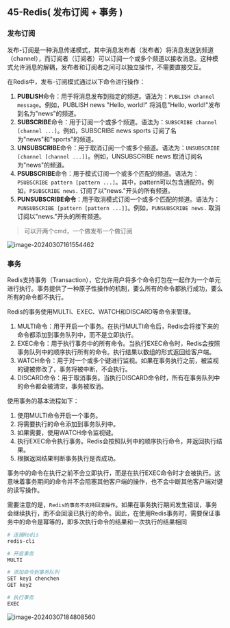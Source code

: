 ## 45-Redis( 发布订阅 + 事务 )

### 发布订阅

发布-订阅是一种消息传递模式，其中消息发布者（发布者）将消息发送到频道（channel），而订阅者（订阅者）可以订阅一个或多个频道以接收消息。这种模式允许消息的解耦，发布者和订阅者之间可以独立操作，不需要直接交互。

在Redis中，发布-订阅模式通过以下命令进行操作：

1. **PUBLISH**命令：用于将消息发布到指定的频道。语法为：`PUBLISH channel message`。例如，PUBLISH news "Hello, world!" 将消息"Hello, world!"发布到名为"news"的频道。
2. **SUBSCRIBE**命令：用于订阅一个或多个频道。语法为：`SUBSCRIBE channel [channel ...]`。例如，SUBSCRIBE news sports 订阅了名为"news"和"sports"的频道。
3. **UNSUBSCRIBE**命令：用于取消订阅一个或多个频道。语法为：`UNSUBSCRIBE [channel [channel ...]]`。例如，UNSUBSCRIBE news 取消订阅名为"news"的频道。
4. **PSUBSCRIBE**命令：用于模式订阅一个或多个匹配的频道。语法为：`PSUBSCRIBE pattern [pattern ...]`。其中，pattern可以包含通配符。例如，`PSUBSCRIBE news.` 订阅了以"news."开头的所有频道。
5. **PUNSUBSCRIBE命令**：用于取消模式订阅一个或多个匹配的频道。语法为：`PUNSUBSCRIBE [pattern [pattern ...]]`。例如，`PUNSUBSCRIBE news.` 取消订阅以"news."开头的所有频道。

> 可以开两个cmd，一个做发布一个做订阅

![image-20240307161554462](https://chen-1320883525.cos.ap-chengdu.myqcloud.com/img/image-20240307161554462.png)

### 事务

Redis支持事务（Transaction），它允许用户将多个命令打包在一起作为一个单元进行执行。事务提供了一种原子性操作的机制，要么所有的命令都执行成功，要么所有的命令都不执行。

Redis的事务使用MULTI、EXEC、WATCH和DISCARD等命令来管理。

1. MULTI命令：用于开启一个事务。在执行MULTI命令后，Redis会将接下来的命令都添加到事务队列中，而不是立即执行。
2. EXEC命令：用于执行事务中的所有命令。当执行EXEC命令时，Redis会按照事务队列中的顺序执行所有的命令。执行结果以数组的形式返回给客户端。
3. WATCH命令：用于对一个或多个键进行监视。如果在事务执行之前，被监视的键被修改了，事务将被中断，不会执行。
4. DISCARD命令：用于取消事务。当执行DISCARD命令时，所有在事务队列中的命令都会被清空，事务被取消。

使用事务的基本流程如下：

1. 使用MULTI命令开启一个事务。
2. 将需要执行的命令添加到事务队列中。
3. 如果需要，使用WATCH命令监视键。
4. 执行EXEC命令执行事务。Redis会按照队列中的顺序执行命令，并返回执行结果。
5. 根据返回结果判断事务执行是否成功。

事务中的命令在执行之前不会立即执行，而是在执行EXEC命令时才会被执行。这意味着事务期间的命令并不会阻塞其他客户端的操作，也不会中断其他客户端对键的读写操作。

需要注意的是，`Redis的事务不支持回滚操作`。如果在事务执行期间发生错误，事务会继续执行，而不会回滚已执行的命令。因此，在使用Redis事务时，需要保证事务中的命令是幂等的，即多次执行命令的结果和一次执行的结果相同

```bash
# 连接Redis
redis-cli

# 开启事务
MULTI

# 添加命令到事务队列
SET key1 chenchen
GET key2

# 执行事务
EXEC
```

![image-20240307184808560](https://chen-1320883525.cos.ap-chengdu.myqcloud.com/img/image-20240307184808560.png)